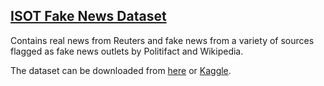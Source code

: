 ## [ISOT Fake News Dataset](https://onlineacademiccommunity.uvic.ca/isot/wp-content/uploads/sites/7295/2023/02/ISOT_Fake_News_Dataset_ReadMe.pdf)

Contains real news from Reuters and fake news from a variety of sources flagged as fake news outlets by Politifact and Wikipedia.

The dataset can be downloaded from [here](https://onlineacademiccommunity.uvic.ca/isot/2022/11/27/fake-news-detection-datasets/) or [Kaggle](https://www.kaggle.com/datasets/clmentbisaillon/fake-and-real-news-dataset).